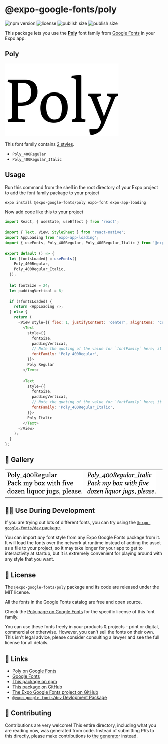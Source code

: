 # @expo-google-fonts/poly

![npm version](https://flat.badgen.net/npm/v/@expo-google-fonts/poly)
![license](https://flat.badgen.net/github/license/expo/google-fonts)
![publish size](https://flat.badgen.net/packagephobia/install/@expo-google-fonts/poly)
![publish size](https://flat.badgen.net/packagephobia/publish/@expo-google-fonts/poly)

This package lets you use the [**Poly**](https://fonts.google.com/specimen/Poly) font family from [Google Fonts](https://fonts.google.com/) in your Expo app.

## Poly

![Poly](./font-family.png)

This font family contains [2 styles](#-gallery).

- `Poly_400Regular`
- `Poly_400Regular_Italic`

## Usage

Run this command from the shell in the root directory of your Expo project to add the font family package to your project
```sh
expo install @expo-google-fonts/poly expo-font expo-app-loading
```

Now add code like this to your project
```js
import React, { useState, useEffect } from 'react';

import { Text, View, StyleSheet } from 'react-native';
import AppLoading from 'expo-app-loading';
import { useFonts, Poly_400Regular, Poly_400Regular_Italic } from '@expo-google-fonts/poly';

export default () => {
  let [fontsLoaded] = useFonts({
    Poly_400Regular,
    Poly_400Regular_Italic,
  });

  let fontSize = 24;
  let paddingVertical = 6;

  if (!fontsLoaded) {
    return <AppLoading />;
  } else {
    return (
      <View style={{ flex: 1, justifyContent: 'center', alignItems: 'center' }}>
        <Text
          style={{
            fontSize,
            paddingVertical,
            // Note the quoting of the value for `fontFamily` here; it expects a string!
            fontFamily: 'Poly_400Regular',
          }}>
          Poly Regular
        </Text>

        <Text
          style={{
            fontSize,
            paddingVertical,
            // Note the quoting of the value for `fontFamily` here; it expects a string!
            fontFamily: 'Poly_400Regular_Italic',
          }}>
          Poly Italic
        </Text>
      </View>
    );
  }
};

```

## 🔡 Gallery


||||
|-|-|-|
|![Poly_400Regular](./Poly_400Regular.ttf.png)|![Poly_400Regular_Italic](./Poly_400Regular_Italic.ttf.png)|||


## 👩‍💻 Use During Development

If you are trying out lots of different fonts, you can try using the [`@expo-google-fonts/dev` package](https://github.com/expo/google-fonts/tree/master/font-packages/dev#readme).

You can import *any* font style from any Expo Google Fonts package from it. It will load the fonts
over the network at runtime instead of adding the asset as a file to your project, so it may take longer
for your app to get to interactivity at startup, but it is extremely convenient
for playing around with any style that you want.

## 📖 License

The `@expo-google-fonts/poly` package and its code are released under the MIT license.

All the fonts in the Google Fonts catalog are free and open source.

Check the [Poly page on Google Fonts](https://fonts.google.com/specimen/Poly) for the specific license of this font family.

You can use these fonts freely in your products & projects - print or digital, commercial or otherwise. However, you can't sell the fonts on their own. This isn't legal advice, please consider consulting a lawyer and see the full license for all details.

## 🔗 Links

- [Poly on Google Fonts](https://fonts.google.com/specimen/Poly)
- [Google Fonts](https://fonts.google.com/)
- [This package on npm](https://www.npmjs.com/package/@expo-google-fonts/poly)
- [This package on GitHub](https://github.com/expo/google-fonts/tree/master/font-packages/poly)
- [The Expo Google Fonts project on GitHub](https://github.com/expo/google-fonts)
- [`@expo-google-fonts/dev` Devlopment Package](https://github.com/expo/google-fonts/tree/master/font-packages/dev)

## 🤝 Contributing

Contributions are very welcome! This entire directory, including what you are reading now, was generated from code. Instead of submitting PRs to this directly, please make contributions to [the generator](https://github.com/expo/google-fonts/tree/master/packages/generator) instead.
